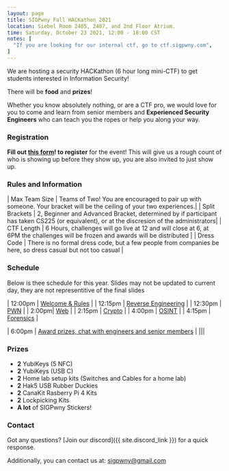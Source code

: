 ```yaml
---
layout: page
title: SIGPwny Fall HACKathon 2021
location: Siebel Room 2405, 2407, and 2nd Floor Atrium.
time: Saturday, October 23 2021, 12:00 - 18:00 CST
notes: [
  "If you are looking for our internal ctf, go to ctf.sigpwny.com",
]
---
```


We are hosting a security HACKathon (6 hour long mini-CTF) to get students interested in Information Security!

There will be **food** and **prizes**!

Whether you know absolutely nothing, or are a CTF pro,
we would love for you to come and learn from senior members and **Experienced Security Engineers**
who can teach you the ropes or help you along your way.

### Registration
**Fill out [this form](https://forms.gle/1jQAyHwZgxEMgsqL9)! to register** for the event! This will give us a rough count of who is showing up before they show up, you are also invited to just show up.

### Rules and Information

| Max Team Size | Teams of Two! You are encouraged to pair up with someone. Your bracket will be the ceiling of your two experiences.|
| Split Brackets | 2, Beginner and Advanced Bracket, determined by if participant has taken CS225 (or equivalent), or at the discresion of the administrators|
| CTF Length | 6 Hours, challenges will go live at 12 and will close at 6, at 6PM the challenges will be frozen and awards will be distributed |
| Dress Code | There is no formal dress code, but a few people from companies be here, so dress casual but not too casual |


### Schedule
Below is thee schedule for this year. Slides may not be updated to current day, they are not representitive of the final slides

| 12:00pm | [Welcome & Rules](https://drive.google.com/open?id=1OQazs2_Ws2rXOn9rlmV2QxMDoxXQAtlEEiWeLienVu4) |
| 12:15pm | [Reverse Engineering](https://sigpwny.com/presentation-content/06-reversing-I.pdf) |
| 12:30pm | [PWN](https://sigpwny.com/presentation-content/07-pwn-I.pdf) |
| 2:00pm| [Web](https://sigpwny.com/presentation-content/FA2021/02-web.pdf) |
| 2:15pm | [Crypto](https://sigpwny.com/presentation-content/FA2021/04-crypto.pdf) |
| 4:00pm | [OSINT](https://sigpwny.com/presentation-content/SP2019/osint.pdf) |
| 4:15pm | [Forensics](https://sigpwny.com/presentation-content/FA2019/forensics.pdf) |

| 6:00pm | [Award prizes, chat with engineers and senior members](https://docs.google.com/presentation/d/1CMmSA05yjoAuxqZtgYCP-zpeh35fCMzTxHK6o8nwUAs/edit?usp=sharing) |
|||

### Prizes

- **2** YubiKeys (5 NFC)
- **2** YubiKeys (USB C)
- **2** Home lab setup kits (Switches and Cables for a home lab)
- **2** Hak5 USB Rubber Duckies
- **2** CanaKit Rasberry Pi 4 Kits
- **2** Lockpicking Kits
- **A lot** of SIGPwny Stickers!


### Contact

Got any questions? [Join our discord]({{ site.discord_link }}) for a quick response.

Additionally, you can contact us at: [sigpwny@gmail.com](mailto:sigpwny@gmail.com)
